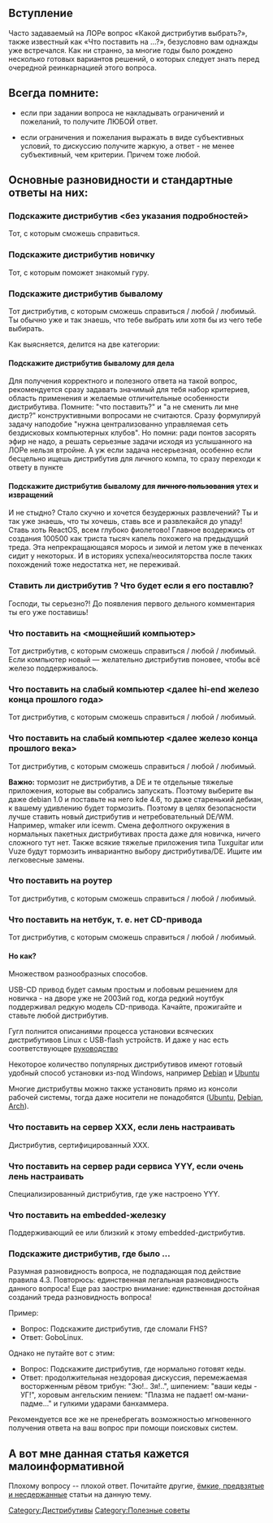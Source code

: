 ## Вступление

Часто задаваемый на ЛОРе вопрос «Какой дистрибутив выбрать?», также
известный как «Что поставить на …?», безусловно вам однажды уже
встречался. Как ни странно, за многие годы было рождено несколько
готовых вариантов решений, о которых следует знать перед очередной
реинкарнацией этого вопроса.

## Всегда помните:

  - если при задании вопроса не накладывать ограничений и пожеланий, то
    получите ЛЮБОЙ ответ.

<!-- end list -->

  - если ограничения и пожелания выражать в виде субъективных условий,
    то дискуссию получите жаркую, а ответ - не менее субъективный, чем
    критерии. Причем тоже любой.

## Основные разновидности и стандартные ответы на них:

### Подскажите дистрибутив <без указания подробностей>

Тот, с которым сможешь справиться.

### Подскажите дистрибутив новичку

Тот, с которым поможет знакомый гуру.

### Подскажите дистрибутив бывалому

Тот дистрибутив, с которым сможешь справиться / любой / любимый. Ты
обычно уже и так знаешь, что тебе выбрать или хотя бы из чего тебе
выбирать.

Как выясняется, делится на две категории:

#### Подскажите дистрибутив бывалому для дела

Для получения корректного и полезного ответа на такой вопрос,
рекомендуется сразу задавать значимый для тебя набор
критериев, область применения и желаемые отличительные
особенности дистрибутива. Помните: "что поставить?" и "а не
сменить ли мне дистр?" конструктивными вопросами не считаются. Сразу
формулируй задачу наподобие "нужна централизованно управляемая сеть
бездисковых компьютерных клубов". Но помни: ради понтов засорять
эфир не надо, а решать серьезные задачи исходя из услышанного на ЛОРе
нельзя втройне. А уж если задача несерьезная, особенно если бесцельно
ищешь дистрибутив для личного компа, то сразу переходи к ответу в
пункте

#### Подскажите дистрибутив бывалому для <s>личного пользования</s> утех и извращений

И не стыдно? Стало скучно и хочется безудержных развлечений? Ты и так
уже знаешь, что ты хочешь, ставь все и развлекайся до упаду\! Ставь
хоть ReactOS, всем глубоко фиолетово\! Главное воздержись от создания
100500 как триста тысяч капель похожего на предыдущий треда. Эта
непрекращающаяся морось и зимой и летом уже в печенках сидит у
некоторых. И в историях успеха/неосиляторства после таких похождений
тоже недостатка нет, не переживай.

### Ставить ли дистрибутив <ABC>? Что будет если я его поставлю?

Господи, ты серьезно?\! До появления первого дельного комментария ты его
уже поставишь\!

### Что поставить на <мощнейший компьютер>

Тот дистрибутив, с которым сможешь справиться / любой / любимый. Если
компьютер новый — желательно дистрибутив поновее, чтобы всё железо
поддерживалось.

### Что поставить на слабый компьютер <далее hi-end железо конца прошлого года>

Тот дистрибутив, с которым сможешь справиться / любой / любимый.

### Что поставить на слабый компьютер <далее железо конца прошлого века>

Тот дистрибутив, с которым сможешь справиться / любой / любимый.

**Важно:** тормозит не дистрибутив, а DE и те отдельные тяжелые
приложения, которые вы собрались запускать. Поэтому выберите вы
даже debian 1.0 и поставьте на него kde 4.6, то даже старенький дебиан,
к вашему удивлению будет тормозить. Поэтому в целях безопасности лучше
ставить новый дистрибутив и нетребовательный DE/WM. Например, wmaker
или icewm. Смена дефолтного окружения в нормальных пакетных
дистрибутивах проста даже для новичка, ничего сложного тут
нет. Также всякие тяжелые приложения типа Tuxguitar или Vuze будут
тормозить инвариантно выбору дистрибутива/DE. Ищите им легковесные
замены.

### Что поставить на роутер

Тот дистрибутив, с которым сможешь справиться / любой / любимый.

### Что поставить на нетбук, т. е. нет CD-привода

Тот дистрибутив, с которым сможешь справиться / любой / любимый.

#### Но как?

Множеством разнообразных способов.

USB-CD привод будет самым простым и лобовым решением для новичка - на
дворе уже не 2003ий год, когда редкий ноутбук поддерживал редкую
модель CD-привода. Качайте, прожигайте и ставьте любой дистрибутив.

Гугл полнится описаниями процесса установки всяческих дистрибутивов
Linux с USB-flash устройств. И даже у нас есть соответствующее
[руководство](http://www.linux.org.ru/wiki/en/Установка_без_CD)

Некоторое количество популярных дистрибутивов имеют готовый удобный
способ установки из-под Windows, например
[Debian](http://www.goodbye-windows.com) и
[Ubuntu](https://wiki.ubuntu.com/WubiGuide)

Многие дистрибутвы можно также установить прямо из консоли рабочей
системы, тогда даже носители не понадобятся
([Ubuntu](Установка_Ubuntu_через_другой_GNU_Linux_\(debootstrap\) "wikilink"),
[Debian](Установка_Debian_через_другой_GNU_Linux_\(debootstrap\) "wikilink"),
[Arch](https://wiki.archlinux.org/index.php/Install_from_Existing_Linux)).

### Что поставить на сервер XXX, если лень настраивать

Дистрибутив, сертифицированный ХХХ.

### Что поставить на сервер ради сервиса YYY, если очень лень настраивать

Специализированный дистрибутив, где уже настроено YYY.

### Что поставить на embedded-железку

Поддерживающий ее или близкий к этому embedded-дистрибутив.

### Подскажите дистрибутив, где было ...

Разумная разновидность вопроса, не подпадающая под действие правила 4.3.
Повторюсь: единственная легальная разновидность данного вопроса\! Еще
раз заострю внимание: единственная достойная созданий треда
разновидность вопроса\!

Пример:

  - Вопрос: Подскажите дистрибутив, где сломали FHS?
  - Ответ: GoboLinux.

Однако не путайте вот с этим:

  - Вопрос: Подскажите дистрибутив, где нормально готовят кеды.
  - Ответ: продолжительная нездоровая дискуссия, перемежаемая
    восторженным рёвом трибун: "Зю\!.. Зя\!..", шипением:
    "ваши кеды - УГ\!", хоровым ангельским пением: "Плазма не
    падает\! ом-мани-падме..." и гулкими ударами банхаммера.

Рекомендуется все же не пренебрегать возможностью мгновенного получения
ответа на ваш вопрос при помощи поисковых систем.

## А вот мне данная статья кажется малоинформативной

Плохому вопросу -- плохой ответ. Почитайте другие, [ёмкие, предвзятые и
несдержанные](http://choosing-linux-distro.for-idiots.tk) статьи на
данную тему.

[Category:Дистрибутивы](Category:Дистрибутивы "wikilink")
[Category:Полезные советы](Category:Полезные_советы "wikilink")